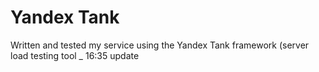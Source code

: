 # Yandex Tank

Written and tested my service using the Yandex Tank framework (server load testing tool
_
16:35 update
